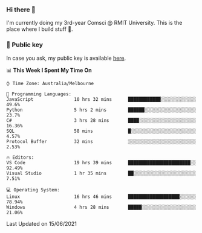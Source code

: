 ### Hi there 👋

I'm currently doing my 3rd-year Comsci @ RMIT University. This is the place where I build stuff 👀. 

### 🔑 Public key

In case you ask, my public key is available [here](https://public.auspham.dev/).

<!--START_SECTION:waka-->
📊 **This Week I Spent My Time On** 

```text
⌚︎ Time Zone: Australia/Melbourne

💬 Programming Languages: 
JavaScript               10 hrs 32 mins      ████████████░░░░░░░░░░░░░   49.6% 
Python                   5 hrs 2 mins        ██████░░░░░░░░░░░░░░░░░░░   23.7% 
C#                       3 hrs 28 mins       ████░░░░░░░░░░░░░░░░░░░░░   16.36% 
SQL                      58 mins             █░░░░░░░░░░░░░░░░░░░░░░░░   4.57% 
Protocol Buffer          32 mins             ░░░░░░░░░░░░░░░░░░░░░░░░░   2.53%

🔥 Editors: 
VS Code                  19 hrs 39 mins      ███████████████████████░░   92.49% 
Visual Studio            1 hr 35 mins        ██░░░░░░░░░░░░░░░░░░░░░░░   7.51%

💻 Operating System: 
Linux                    16 hrs 46 mins      ███████████████████░░░░░░   78.94% 
Windows                  4 hrs 28 mins       █████░░░░░░░░░░░░░░░░░░░░   21.06%

```


 Last Updated on 15/06/2021
<!--END_SECTION:waka-->

<!--
**rockmanvnx6/rockmanvnx6** is a ✨ _special_ ✨ repository because its `README.md` (this file) appears on your GitHub profile.

Here are some ideas to get you started:

- 🔭 I’m currently working on ...
- 🌱 I’m currently learning ...
- 👯 I’m looking to collaborate on ...
- 🤔 I’m looking for help with ...
- 💬 Ask me about ...
- 📫 How to reach me: ...
- 😄 Pronouns: ...
- ⚡ Fun fact: ...
-->
